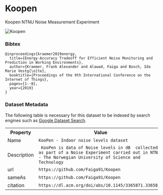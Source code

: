 # Koopen
Koopen NTNU Noise Measurement Experiment

![Koopen](https://www.ntnu.no/documents/1271490433/1271491054/Koopen_collage2.png/06321b01-097c-45b7-a388-68872d5de7a9?t=1489418406574)

### Bibtex

```
@inproceedings{kraemer2019energy,
  title={Energy-Accuracy Tradeoff for Efficient Noise Monitoring and Prediction in Working Environments},
  author={Kraemer, Frank Alexander and Alawad, Faiga and Bosch, Ida Marie Vestg{\o}te},
  booktitle={Proceedings of the 9th International Conference on the Internet of Things},
  pages={1--8},
  year={2019}
}
```

### Dataset Metadata
The following table is necessary for this dataset to be indexed by search
engines such as <a href="https://g.co/datasetsearch">Google Dataset Search</a>.

<div itemscope itemtype="http://schema.org/Dataset">
  <table>
    <tr>
      <th>Property</th>
      <th>Value</th>
    </tr>
    <tr>
      <td>Name</td>
      <td><code itemprop="name">KooPen - Indoor noise levels dataset</code></td>
    </tr>
      <tr>
      <td>Description</td>
      <td><code itemprop="description"> KooPen is data of Noise levels in dB  collected as part of a Noise Experiment carried out in NTNU - The Norwegian University of Science and Technology </code></td>
    </tr>
    </tr>
  <tr>
    <td>url</td>
    <td><code itemprop="url">https://github.com/Faiga91/Koopen</code></td>
  </tr>
      <tr>
      <td>sameAs</td>
      <td><code itemprop="sameAs">https://github.com/Faiga91/Koopen</code></td>
    </tr>
  <tr>
    <td>citation</td>
    <td><code itemprop="citation">https://dl.acm.org/doi/abs/10.1145/3365871.3365885</code></td>
  </tr>
  
  </table>
</div>
